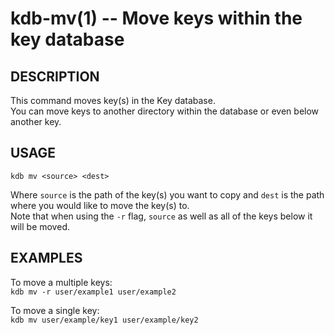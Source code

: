 kdb-mv(1) -- Move keys within the key database
==============================================

## DESCRIPTION

This command moves key(s) in the Key database.  
You can move keys to another directory within the database or even below another key.  

## USAGE

`kdb mv <source> <dest>`  

Where `source` is the path of the key(s) you want to copy and `dest` is the path where you would like to move the key(s) to.  
Note that when using the `-r` flag, `source` as well as all of the keys below it will be moved.  

## EXAMPLES

To move a multiple keys:  
	`kdb mv -r user/example1 user/example2`  

To move a single key:  
	`kdb mv user/example/key1 user/example/key2`  


